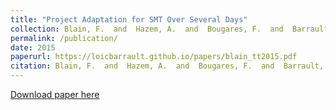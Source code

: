 ```yaml
---
title: "Project Adaptation for SMT Over Several Days"
collection: Blain, F.  and  Hazem, A.  and  Bougares, F.  and  Barrault, L.  and  Schwenk, H.
permalink: /publication/
date: 2015
paperurl: https://loicbarrault.github.io/papers/blain_tt2015.pdf
citation: Blain, F.  and  Hazem, A.  and  Bougares, F.  and  Barrault, L.  and  Schwenk, H. "Project Adaptation for SMT Over Several Days" <i>, Translation in Transition conference 
---
```

[Download paper here](https://loicbarrault.github.io/papers/blain_tt2015.pdf)